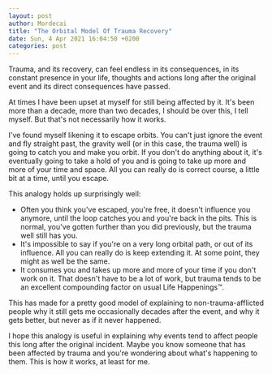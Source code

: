 ```yaml
---
layout: post
author: Mordecai
title: "The Orbital Model Of Trauma Recovery"
date: Sun, 4 Apr 2021 16:04:50 +0200
categories: post
---
```


Trauma, and its recovery, can feel endless in its consequences, in its constant
presence in your life, thoughts and actions long after the original event and
its direct consequences have passed.

At times I have been upset at myself for still being affected by it. It's been
more than a decade, more than two decades, I should be over this, I tell
myself. But that's not necessarily how it works.

I've found myself likening it to escape orbits. You can't just ignore the event
and fly straight past, the gravity well (or in this case, the trauma well) is
going to catch you and make you orbit. If you don't do anything about it, it's
eventually going to take a hold of you and is going to take up more and more of
your time and space. All you can really do is correct course, a little bit at a
time, until you escape.

This analogy holds up surprisingly well:

* Often you think you've escaped, you're free, it doesn't influence you anymore,
  until the loop catches you and you're back in the pits. This is normal, you've
  gotten further than you did previously, but the trauma well still has you.
* It's impossible to say if you're on a very long orbital path, or out of its
  influence. All you can really do is keep extending it. At some point, they
  might as well be the same.
* It consumes you and takes up more and more of your time if you don't work on
  it. That doesn't have to be a lot of work, but trauma tends to be an excellent
  compounding factor on usual Life Happenings™.

This has made for a pretty good model of explaining to non-trauma-afflicted
people why it still gets me occasionally decades after the event, and why it
gets better, but never as if it never happened.

I hope this analogy is useful in explaining why events tend to affect people
this long after the original incident. Maybe you know someone that has been
affected by trauma and you're wondering about what's happening to them. This is
how it works, at least for me.
